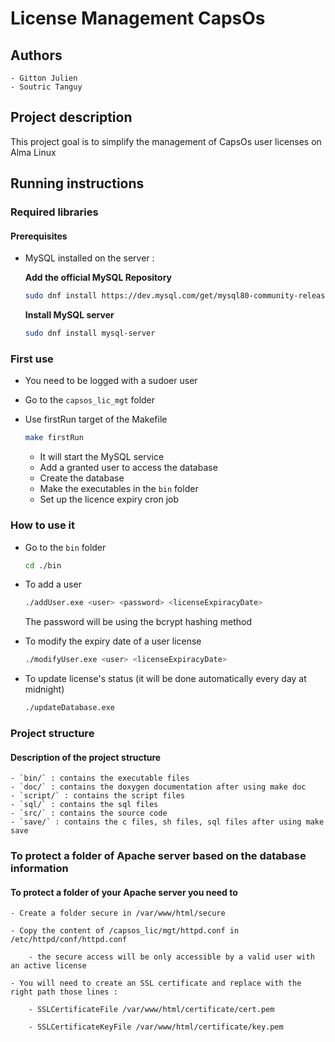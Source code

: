 # License Management CapsOs

## Authors

    - Gitton Julien
    - Soutric Tanguy

## Project description

This project goal is to simplify the management of CapsOs user licenses on Alma Linux

## Running instructions

### Required libraries

#### Prerequisites

- MySQL installed on the server :

    **Add the official MySQL Repository**
    ```sh
    sudo dnf install https://dev.mysql.com/get/mysql80-community-release-el8-3.noarch.rpm
    ```

    **Install MySQL server**
    ```sh
    sudo dnf install mysql-server
    ```

### First use

- You need to be logged with a sudoer user

- Go to the `capsos_lic_mgt` folder

- Use firstRun target of the Makefile
    ```sh
    make firstRun
    ```

    - It will start the MySQL service
    - Add a granted user to access the database
    - Create the database
    - Make the executables in the `bin` folder
    - Set up the licence expiry cron job

### How to use it

- Go to the `bin` folder
    ```sh
    cd ./bin
    ```

- To add a user
    ```sh
    ./addUser.exe <user> <password> <licenseExpiracyDate>
    ```
    The password will be using the bcrypt hashing method

- To modify the expiry date of a user license
    ```sh
    ./modifyUser.exe <user> <licenseExpiracyDate>
    ```

- To update license's status (it will be done automatically every day at midnight)
    ```sh 
    ./updateDatabase.exe
    ```

### Project structure

#### Description of the project structure

    - `bin/` : contains the executable files
    - `doc/` : contains the doxygen documentation after using make doc
    - `script/` : contains the script files
    - `sql/` : contains the sql files
    - `src/` : contains the source code
    - `save/` : contains the c files, sh files, sql files after using make save

### To protect a folder of Apache server based on the database information

#### To protect a folder of your Apache server you need to

    - Create a folder secure in /var/www/html/secure

    - Copy the content of /capsos_lic/mgt/httpd.conf in /etc/httpd/conf/httpd.conf

        - the secure access will be only accessible by a valid user with an active license
    
    - You will need to create an SSL certificate and replace with the right path those lines :

        - SSLCertificateFile /var/www/html/certificate/cert.pem
        
        - SSLCertificateKeyFile /var/www/html/certificate/key.pem